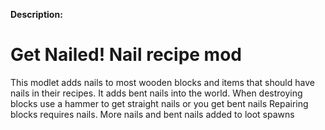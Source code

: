 **Description:**
# Get Nailed! Nail recipe mod
This modlet adds nails to most wooden blocks and items that should have nails in their recipes.
It adds bent nails into the world.
When destroying blocks use a hammer to get straight nails or you get bent nails
Repairing blocks requires nails.
More nails and bent nails added to loot spawns

